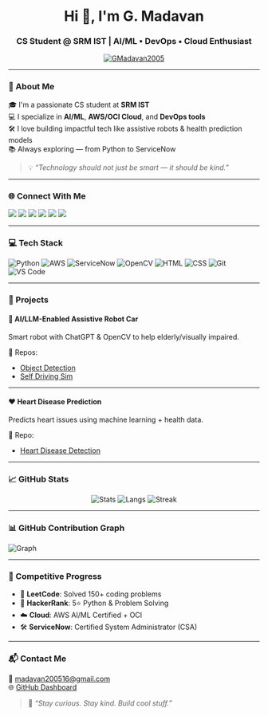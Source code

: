 <h1 align="center">Hi 👋, I'm G. Madavan</h1>
<h3 align="center">CS Student @ SRM IST | AI/ML • DevOps • Cloud Enthusiast</h3>

<p align="center">
  <a href="https://github.com/GMadavan2005">
    <img src="https://komarev.com/ghpvc/?username=GMadavan2005&label=Profile%20views&color=0e75b6&style=flat" alt="GMadavan2005" />
  </a>
</p>

---

### 🧠 About Me

🎓 I'm a passionate CS student at **SRM IST**  
💻 I specialize in **AI/ML**, **AWS/OCI Cloud**, and **DevOps tools**  
🛠️ I love building impactful tech like assistive robots & health prediction models  
📚 Always exploring — from Python to ServiceNow

> 💡 *“Technology should not just be smart — it should be kind.”*

---

### 🌐 Connect With Me

<p align="left">
  <a href="https://github.com/GMadavan2005"><img src="https://img.shields.io/badge/GitHub-000?style=for-the-badge&logo=github&logoColor=white" /></a>
  <a href="https://leetcode.com/u/m0rIBe8f6t/"><img src="https://img.shields.io/badge/LeetCode-FFA116?style=for-the-badge&logo=leetcode&logoColor=white" /></a>
  <a href="https://www.hackerrank.com/profile/mg7956"><img src="https://img.shields.io/badge/HackerRank-2EC866?style=for-the-badge&logo=HackerRank&logoColor=white" /></a>
  <a href="https://www.instagram.com/maddyy1605/"><img src="https://img.shields.io/badge/Instagram-E4405F?style=for-the-badge&logo=instagram&logoColor=white" /></a>
  <a href="https://x.com/MadavanG2"><img src="https://img.shields.io/badge/Twitter-1DA1F2?style=for-the-badge&logo=twitter&logoColor=white" /></a>
  <a href="https://drive.google.com/file/d/1b-Ovqy-ukJ1rTOmj3SbfFr2mY4IBZNPt/view"><img src="https://img.shields.io/badge/Resume-8B0000?style=for-the-badge&logo=read-the-docs&logoColor=white" /></a>
</p>

---

### 💻 Tech Stack

![Python](https://img.shields.io/badge/Python-3670A0?style=for-the-badge&logo=python&logoColor=ffdd54)
![AWS](https://img.shields.io/badge/AWS-232F3E?style=for-the-badge&logo=amazon-aws)
![ServiceNow](https://img.shields.io/badge/ServiceNow-00c8b5?style=for-the-badge&logo=servicenow&logoColor=white)
![OpenCV](https://img.shields.io/badge/OpenCV-5C3EE8?style=for-the-badge&logo=opencv&logoColor=white)
![HTML](https://img.shields.io/badge/HTML-E34F26?style=for-the-badge&logo=html5&logoColor=white)
![CSS](https://img.shields.io/badge/CSS-1572B6?style=for-the-badge&logo=css3&logoColor=white)
![Git](https://img.shields.io/badge/Git-F05032?style=for-the-badge&logo=git&logoColor=white)
![VS Code](https://img.shields.io/badge/VSCode-007ACC?style=for-the-badge&logo=visual-studio-code&logoColor=white)

---

### 📂 Projects

#### 🤖 AI/LLM-Enabled Assistive Robot Car  
Smart robot with ChatGPT & OpenCV to help elderly/visually impaired.

🔗 Repos:  
- [Object Detection](https://github.com/GMadavan2005/object-detection-for-robot-car)  
- [Self Driving Sim](https://github.com/GMadavan2005/self_driving_car_sim)

---

#### ❤️ Heart Disease Prediction  
Predicts heart issues using machine learning + health data.

🔗 Repo:  
- [Heart Disease Detection](https://github.com/GMadavan2005/Heart-Disease-Detection-main)

---

### 📈 GitHub Stats

<p align="center">
  <img src="https://github-readme-stats.vercel.app/api?username=GMadavan2005&show_icons=true&theme=radical" alt="Stats" />
  <img src="https://github-readme-stats.vercel.app/api/top-langs/?username=GMadavan2005&layout=compact&theme=radical" alt="Langs" />
  <img src="https://streak-stats.demolab.com?user=GMadavan2005&theme=radical" alt="Streak" />
</p>

---

### 📊 GitHub Contribution Graph

![Graph](https://github-readme-activity-graph.vercel.app/graph?username=GMadavan2005&bg_color=0d1117&color=00e5ff&line=00e5ff&point=ffffff&area=true&hide_border=true)

---

### 🚀 Competitive Progress

- 🧩 **LeetCode**: Solved 150+ coding problems  
- 🧠 **HackerRank**: 5⭐ Python & Problem Solving  
- ☁️ **Cloud**: AWS AI/ML Certified + OCI  
- 🛠️ **ServiceNow**: Certified System Administrator (CSA)

---

### 📬 Contact Me

📧 madavan200516@gmail.com  
🌐 [GitHub Dashboard](https://gmadavan2005.github.io/PROFILE/)

> 💬 *“Stay curious. Stay kind. Build cool stuff.”*
